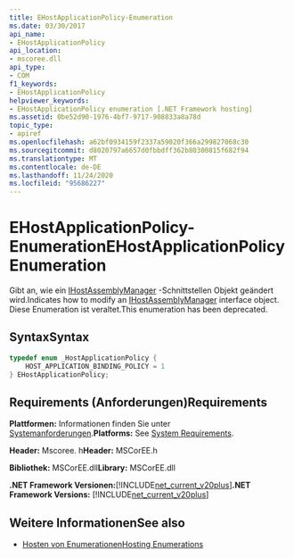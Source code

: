 ```yaml
---
title: EHostApplicationPolicy-Enumeration
ms.date: 03/30/2017
api_name:
- EHostApplicationPolicy
api_location:
- mscoree.dll
api_type:
- COM
f1_keywords:
- EHostApplicationPolicy
helpviewer_keywords:
- EHostApplicationPolicy enumeration [.NET Framework hosting]
ms.assetid: 0be52d90-1976-4bf7-9717-908833a8a78d
topic_type:
- apiref
ms.openlocfilehash: a62bf0934159f2337a59020f366a299827068c30
ms.sourcegitcommit: d8020797a6657d0fbbdff362b80300815f682f94
ms.translationtype: MT
ms.contentlocale: de-DE
ms.lasthandoff: 11/24/2020
ms.locfileid: "95686227"
---
```

# <a name="ehostapplicationpolicy-enumeration"></a><span data-ttu-id="d3d29-102">EHostApplicationPolicy-Enumeration</span><span class="sxs-lookup"><span data-stu-id="d3d29-102">EHostApplicationPolicy Enumeration</span></span>

<span data-ttu-id="d3d29-103">Gibt an, wie ein [IHostAssemblyManager](ihostassemblymanager-interface.md) -Schnittstellen Objekt geändert wird.</span><span class="sxs-lookup"><span data-stu-id="d3d29-103">Indicates how to modify an [IHostAssemblyManager](ihostassemblymanager-interface.md) interface object.</span></span> <span data-ttu-id="d3d29-104">Diese Enumeration ist veraltet.</span><span class="sxs-lookup"><span data-stu-id="d3d29-104">This enumeration has been deprecated.</span></span>  
  
## <a name="syntax"></a><span data-ttu-id="d3d29-105">Syntax</span><span class="sxs-lookup"><span data-stu-id="d3d29-105">Syntax</span></span>  
  
```cpp  
typedef enum _HostApplicationPolicy {  
    HOST_APPLICATION_BINDING_POLICY = 1  
} EHostApplicationPolicy;  
```  
  
## <a name="requirements"></a><span data-ttu-id="d3d29-106">Requirements (Anforderungen)</span><span class="sxs-lookup"><span data-stu-id="d3d29-106">Requirements</span></span>  

 <span data-ttu-id="d3d29-107">**Plattformen:** Informationen finden Sie unter [Systemanforderungen](../../get-started/system-requirements.md).</span><span class="sxs-lookup"><span data-stu-id="d3d29-107">**Platforms:** See [System Requirements](../../get-started/system-requirements.md).</span></span>  
  
 <span data-ttu-id="d3d29-108">**Header:** Mscoree. h</span><span class="sxs-lookup"><span data-stu-id="d3d29-108">**Header:** MSCorEE.h</span></span>  
  
 <span data-ttu-id="d3d29-109">**Bibliothek:** MSCorEE.dll</span><span class="sxs-lookup"><span data-stu-id="d3d29-109">**Library:** MSCorEE.dll</span></span>  
  
 <span data-ttu-id="d3d29-110">**.NET Framework Versionen:**[!INCLUDE[net_current_v20plus](../../../../includes/net-current-v20plus-md.md)]</span><span class="sxs-lookup"><span data-stu-id="d3d29-110">**.NET Framework Versions:** [!INCLUDE[net_current_v20plus](../../../../includes/net-current-v20plus-md.md)]</span></span>  
  
## <a name="see-also"></a><span data-ttu-id="d3d29-111">Weitere Informationen</span><span class="sxs-lookup"><span data-stu-id="d3d29-111">See also</span></span>

- [<span data-ttu-id="d3d29-112">Hosten von Enumerationen</span><span class="sxs-lookup"><span data-stu-id="d3d29-112">Hosting Enumerations</span></span>](hosting-enumerations.md)
